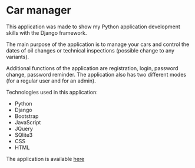 
# Car manager

This application was made to show my Python application development skills with the Django framework.

The main purpose of the application is to manage your cars and control the dates of oil changes or technical inspections (possible change to any variants).

Additional functions of the application are registration, login, password change, password reminder. The application also has two different modes (for a regular user and for an admin). 

Technologies used in this application:

- Python
- Django
- Bootstrap
- JavaScript
- JQuery
- SQlite3
- CSS
- HTML


The application is available [here](http://karolkisinski.pythonanywhere.com/)
